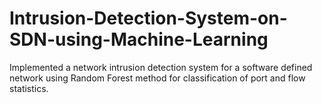 # Intrusion-Detection-System-on-SDN-using-Machine-Learning
Implemented a network intrusion detection system for a software defined network using Random Forest method for classification of port and flow statistics.
